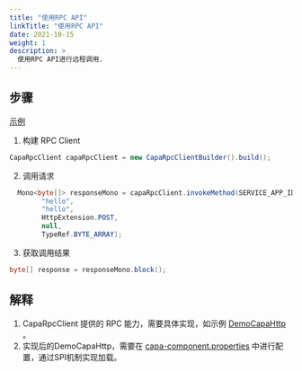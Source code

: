 ```yaml
---
title: "使用RPC API"
linkTitle: "使用RPC API"
date: 2021-10-15 
weight: 1 
description: >
  使用RPC API进行远程调用.
---
```


## 步骤

[示例](https://github.com/reactivegroup/capa/blob/master/examples/src/main/java/group/rxcloud/capa/examples/rpc/DemoRpcClient.java)

1. 构建 RPC Client

```java
CapaRpcClient capaRpcClient = new CapaRpcClientBuilder().build();
```

2. 调用请求

```java
  Mono<byte[]> responseMono = capaRpcClient.invokeMethod(SERVICE_APP_ID,
        "hello",
        "hello",
        HttpExtension.POST,
        null,
        TypeRef.BYTE_ARRAY);
```

3. 获取调用结果

```java
byte[] response = responseMono.block();
```

## 解释
1. CapaRpcClient 提供的 RPC 能力，需要具体实现，如示例 [DemoCapaHttp](https://github.com/Huijing-Xu/capa/blob/master/sdk-spi-demo/src/main/java/group/rxcloud/capa/spi/demo/http/DemoCapaHttp.java) 。
2. 实现后的DemoCapaHttp，需要在 [capa-component.properties](https://github.com/Huijing-Xu/capa/blob/master/sdk-spi-demo/src/main/java/group/rxcloud/capa/spi/demo/http/DemoCapaHttp.java) 中进行配置，通过SPI机制实现加载。


